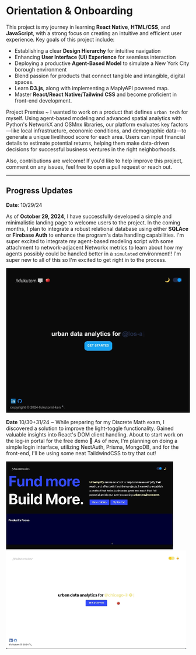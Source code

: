 # Orientation & Onboarding

This project is my journey in learning **React Native**, **HTML/CSS**, and **JavaScript**, with a strong focus on creating an intuitive and efficient user experience. Key goals of this project include:

- Establishing a clear **Design Hierarchy** for intuitive navigation
- Enhancing **User Interface (UI) Experience** for seamless interaction
- Deploying a productive **Agent-Based Model** to simulate a New York City borough environment
- Blend passion for products that connect tangible and intangible, digital spaces.
- Learn **D3.js**, along with implementing a MaplyAPI powered map.
- Master **React/React Native/Tailwind CSS** and become proficient in front-end development.

Project Premise ~
I wanted to work on a product that defines `urban tech` for myself. Using agent-based modeling and advanced spatial analytics with Python's NetworkX and OSMnx libraries, our platform evaluates key factors—like local infrastructure, economic conditions, and demographic data—to generate a unique livelihood score for each area. Users can input financial details to estimate potential returns, helping them make data-driven decisions for successful business ventures in the right neighborhoods.

Also, contributions are welcome! If you'd like to help improve this project, comment on any issues, feel free to open a pull request or reach out.

---

## Progress Updates

**Date**: 10/29/24

As of **October 29, 2024**, I have successfully developed a simple and minimalistic landing page to welcome users to the project. In the coming months, I plan to integrate a robust relational database using either **SQLAce** or **Firebase Auth** to enhance the program's data handling capabilities. I'm super excited to integrate my agent-based modeling script with some attachment to network-adjacent Networkx metrics to learn about how my agents possibly could be handled better in a `simulated` environment!! I'm super new to all of this so I'm excited to get right in to the process.

![Landing Page GIF](./frontend_asset1.gif) 

**Date** 10/30+31/24 ~ While preparing for my Discrete Math exam, I discovered a solution to improve the light-toggle functionality. Gained valuable insights into React's DOM client handling. About to start work on the log-in portal for the free demo 💪 As of now, I'm planning on doing a simple login interface, utilizing NextAuth, Prisma, MongoDB, and for the front-end, I'll be using some neat TaildwindCSS to try that out!

![Updated Page GIF](./demo/demo-10-30-24.gif)
![Simple Login UI](./demo/demo-10-31-24.gif)


